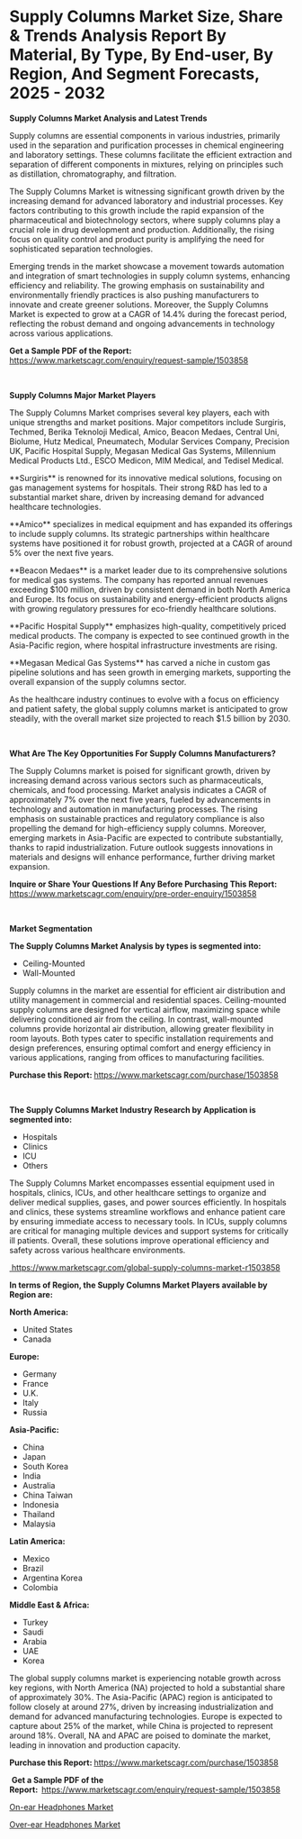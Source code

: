 <p><h1>Supply Columns Market Size, Share & Trends Analysis Report By Material, By Type, By End-user, By Region, And Segment Forecasts, 2025 - 2032</h1></p><p><strong>Supply Columns Market Analysis and Latest Trends</strong></p>
<p><p>Supply columns are essential components in various industries, primarily used in the separation and purification processes in chemical engineering and laboratory settings. These columns facilitate the efficient extraction and separation of different components in mixtures, relying on principles such as distillation, chromatography, and filtration. </p><p>The Supply Columns Market is witnessing significant growth driven by the increasing demand for advanced laboratory and industrial processes. Key factors contributing to this growth include the rapid expansion of the pharmaceutical and biotechnology sectors, where supply columns play a crucial role in drug development and production. Additionally, the rising focus on quality control and product purity is amplifying the need for sophisticated separation technologies.</p><p>Emerging trends in the market showcase a movement towards automation and integration of smart technologies in supply column systems, enhancing efficiency and reliability. The growing emphasis on sustainability and environmentally friendly practices is also pushing manufacturers to innovate and create greener solutions. Moreover, the Supply Columns Market is expected to grow at a CAGR of 14.4% during the forecast period, reflecting the robust demand and ongoing advancements in technology across various applications.</p></p>
<p><strong>Get a Sample PDF of the Report:&nbsp;</strong> <a href="https://www.marketscagr.com/enquiry/request-sample/1503858?utm_campaign=1944&utm_medium=2&utm_source=Github&utm_content=ia&utm_term=23032025&utm_id=supply-columns">https://www.marketscagr.com/enquiry/request-sample/1503858</a></p>
<p>&nbsp;</p>
<p><strong>Supply Columns Major Market Players</strong></p>
<p><p>The Supply Columns Market comprises several key players, each with unique strengths and market positions. Major competitors include Surgiris, Techmed, Berika Teknoloji Medical, Amico, Beacon Medaes, Central Uni, Biolume, Hutz Medical, Pneumatech, Modular Services Company, Precision UK, Pacific Hospital Supply, Megasan Medical Gas Systems, Millennium Medical Products Ltd., ESCO Medicon, MIM Medical, and Tedisel Medical.</p><p>**Surgiris** is renowned for its innovative medical solutions, focusing on gas management systems for hospitals. Their strong R&D has led to a substantial market share, driven by increasing demand for advanced healthcare technologies. </p><p>**Amico** specializes in medical equipment and has expanded its offerings to include supply columns. Its strategic partnerships within healthcare systems have positioned it for robust growth, projected at a CAGR of around 5% over the next five years.</p><p>**Beacon Medaes** is a market leader due to its comprehensive solutions for medical gas systems. The company has reported annual revenues exceeding $100 million, driven by consistent demand in both North America and Europe. Its focus on sustainability and energy-efficient products aligns with growing regulatory pressures for eco-friendly healthcare solutions.</p><p>**Pacific Hospital Supply** emphasizes high-quality, competitively priced medical products. The company is expected to see continued growth in the Asia-Pacific region, where hospital infrastructure investments are rising.</p><p>**Megasan Medical Gas Systems** has carved a niche in custom gas pipeline solutions and has seen growth in emerging markets, supporting the overall expansion of the supply columns sector.</p><p>As the healthcare industry continues to evolve with a focus on efficiency and patient safety, the global supply columns market is anticipated to grow steadily, with the overall market size projected to reach $1.5 billion by 2030.</p></p>
<p>&nbsp;</p>
<p><strong>What Are The Key Opportunities For Supply Columns Manufacturers?</strong></p>
<p><p>The Supply Columns market is poised for significant growth, driven by increasing demand across various sectors such as pharmaceuticals, chemicals, and food processing. Market analysis indicates a CAGR of approximately 7% over the next five years, fueled by advancements in technology and automation in manufacturing processes. The rising emphasis on sustainable practices and regulatory compliance is also propelling the demand for high-efficiency supply columns. Moreover, emerging markets in Asia-Pacific are expected to contribute substantially, thanks to rapid industrialization. Future outlook suggests innovations in materials and designs will enhance performance, further driving market expansion.</p></p>
<p><strong>Inquire or Share Your Questions If Any Before Purchasing This Report:</strong> <a href="https://www.marketscagr.com/enquiry/pre-order-enquiry/1503858?utm_campaign=1944&utm_medium=2&utm_source=Github&utm_content=ia&utm_term=23032025&utm_id=supply-columns">https://www.marketscagr.com/enquiry/pre-order-enquiry/1503858</a></p>
<p>&nbsp;</p>
<p><strong>Market Segmentation</strong></p>
<p><strong>The Supply Columns Market Analysis by types is segmented into:</strong></p>
<p><ul><li>Ceiling-Mounted</li><li>Wall-Mounted</li></ul></p>
<p><p>Supply columns in the market are essential for efficient air distribution and utility management in commercial and residential spaces. Ceiling-mounted supply columns are designed for vertical airflow, maximizing space while delivering conditioned air from the ceiling. In contrast, wall-mounted columns provide horizontal air distribution, allowing greater flexibility in room layouts. Both types cater to specific installation requirements and design preferences, ensuring optimal comfort and energy efficiency in various applications, ranging from offices to manufacturing facilities.</p></p>
<p><strong>Purchase this Report:&nbsp;</strong><a href="https://www.marketscagr.com/purchase/1503858?utm_campaign=1944&utm_medium=2&utm_source=Github&utm_content=ia&utm_term=23032025&utm_id=supply-columns">https://www.marketscagr.com/purchase/1503858</a></p>
<p>&nbsp;</p>
<p><strong>The Supply Columns Market Industry Research by Application is segmented into:</strong></p>
<p><ul><li>Hospitals</li><li>Clinics</li><li>ICU</li><li>Others</li></ul></p>
<p><p>The Supply Columns Market encompasses essential equipment used in hospitals, clinics, ICUs, and other healthcare settings to organize and deliver medical supplies, gases, and power sources efficiently. In hospitals and clinics, these systems streamline workflows and enhance patient care by ensuring immediate access to necessary tools. In ICUs, supply columns are critical for managing multiple devices and support systems for critically ill patients. Overall, these solutions improve operational efficiency and safety across various healthcare environments.</p></p>
<p><a href="https://www.marketscagr.com/global-supply-columns-market-r1503858?utm_campaign=1944&utm_medium=2&utm_source=Github&utm_content=ia&utm_term=23032025&utm_id=supply-columns">&nbsp;https://www.marketscagr.com/global-supply-columns-market-r1503858</a></p>
<p><strong>In terms of Region, the Supply Columns Market Players available by Region are:</strong></p>
<p>
    <p> <strong> North America: </strong>
        <ul>
            <li>United States</li>
            <li>Canada</li>
        </ul>
        </p> 
    <p> <strong> Europe: </strong>
        <ul>
            <li>Germany</li>
            <li>France</li>
            <li>U.K.</li>
            <li>Italy</li>
            <li>Russia</li>
        </ul>
        </p> 
    <p> <strong> Asia-Pacific: </strong>
        <ul>
            <li>China</li>
            <li>Japan</li>
            <li>South Korea</li>
            <li>India</li>
            <li>Australia</li>
            <li>China Taiwan</li>
            <li>Indonesia</li>
            <li>Thailand</li>
            <li>Malaysia</li>
        </ul>
        </p> 
    <p> <strong> Latin America: </strong>
        <ul>
            <li>Mexico</li>
            <li>Brazil</li>
            <li>Argentina Korea</li>
            <li>Colombia</li>
        </ul>
        </p> 
    <p> <strong> Middle East & Africa: </strong>
        <ul>
            <li>Turkey</li>
            <li>Saudi</li>
            <li>Arabia</li>
            <li>UAE</li>
            <li>Korea</li>
        </ul>
    </p>
    </p>
<p><p>The global supply columns market is experiencing notable growth across key regions, with North America (NA) projected to hold a substantial share of approximately 30%. The Asia-Pacific (APAC) region is anticipated to follow closely at around 27%, driven by increasing industrialization and demand for advanced manufacturing technologies. Europe is expected to capture about 25% of the market, while China is projected to represent around 18%. Overall, NA and APAC are poised to dominate the market, leading in innovation and production capacity. </p></p>
<p><strong>Purchase this Report: </strong><a href="https://www.marketscagr.com/purchase/1503858?utm_campaign=1944&utm_medium=2&utm_source=Github&utm_content=ia&utm_term=23032025&utm_id=supply-columns">https://www.marketscagr.com/purchase/1503858</a></p>
<p>&nbsp;<strong>Get a Sample PDF of the Report:&nbsp;&nbsp;</strong><a href="https://www.marketscagr.com/enquiry/request-sample/1503858?utm_campaign=1944&utm_medium=2&utm_source=Github&utm_content=ia&utm_term=23032025&utm_id=supply-columns">https://www.marketscagr.com/enquiry/request-sample/1503858</a></p>
<p><strong></strong></p>
<p><p><a href="https://github.com/MarciaRunte/Market-Research-Report-List-2/blob/main/on-ear-headphones-market.md?utm_campaign=1944&utm_medium=2&utm_source=Github&utm_content=ia&utm_term=23032025&utm_id=supply-columns">On-ear Headphones Market</a></p><p><a href="https://github.com/Chiragrp22/Market-Research-Report-List-7/blob/main/over-ear-headphones-market.md?utm_campaign=1944&utm_medium=2&utm_source=Github&utm_content=ia&utm_term=23032025&utm_id=supply-columns">Over-ear Headphones Market</a></p></p>